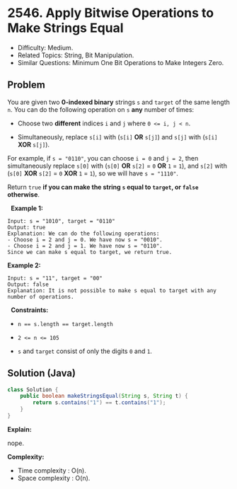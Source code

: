 # 2546. Apply Bitwise Operations to Make Strings Equal

- Difficulty: Medium.
- Related Topics: String, Bit Manipulation.
- Similar Questions: Minimum One Bit Operations to Make Integers Zero.

## Problem

You are given two **0-indexed binary** strings ```s``` and ```target``` of the same length ```n```. You can do the following operation on ```s``` **any** number of times:


	
- Choose two **different** indices ```i``` and ```j``` where ```0 <= i, j < n```.
	
- Simultaneously, replace ```s[i]``` with (```s[i]``` **OR** ```s[j]```) and ```s[j]``` with (```s[i]``` **XOR** ```s[j]```).


For example, if ```s = "0110"```, you can choose ```i = 0``` and ```j = 2```, then simultaneously replace ```s[0]``` with (```s[0]``` **OR** ```s[2]``` = ```0``` **OR** ```1``` = ```1```), and ```s[2]``` with (```s[0]``` **XOR** ```s[2]``` = ```0``` **XOR** ```1``` = ```1```), so we will have ```s = "1110"```.

Return ```true``` **if you can make the string **```s```** equal to **```target```**, or **```false```** otherwise**.

 
**Example 1:**

```
Input: s = "1010", target = "0110"
Output: true
Explanation: We can do the following operations:
- Choose i = 2 and j = 0. We have now s = "0010".
- Choose i = 2 and j = 1. We have now s = "0110".
Since we can make s equal to target, we return true.
```

**Example 2:**

```
Input: s = "11", target = "00"
Output: false
Explanation: It is not possible to make s equal to target with any number of operations.
```

 
**Constraints:**


	
- ```n == s.length == target.length```
	
- ```2 <= n <= 105```
	
- ```s``` and ```target``` consist of only the digits ```0``` and ```1```.



## Solution (Java)

```java
class Solution {
    public boolean makeStringsEqual(String s, String t) {
        return s.contains("1") == t.contains("1");
    }
}
```

**Explain:**

nope.

**Complexity:**

* Time complexity : O(n).
* Space complexity : O(n).
